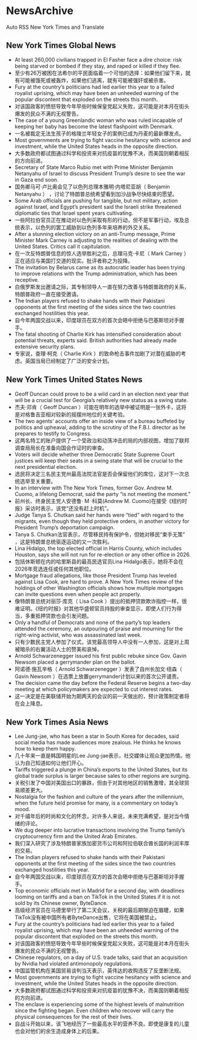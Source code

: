 # NewsArchive
Auto RSS New York Times and Translate

## New York Times Global News
* At least 260,000 civilians trapped in El Fasher face a dire choice: risk being starved or bombed if they stay, and raped or killed if they flee.
* 至少有26万被困在法希尔的平民面临着一个可怕的选择：如果他们留下来，就有可能被饿死或被轰炸，如果他们逃离，就有可能被强奸或被杀害。
* Fury at the country’s politicians had led earlier this year to a failed royalist uprising, which may have been an unheeded warning of the popular discontent that exploded on the streets this month.
* 对该国政客的愤怒导致今年早些时候保皇党起义失败，这可能是对本月在街头爆发的民众不满的无视警告。
* The case of a young Greenlandic woman who was ruled incapable of keeping her baby has become the latest flashpoint with Denmark.
* 一名被裁定无法生孩子的格陵兰年轻女子的案例已成为丹麦的最新爆发点。
* Most governments are trying to fight vaccine hesitancy with science and investment, while the United States heads in the opposite direction.
* 大多数政府都试图通过科学和投资来对抗疫苗的犹豫不决，而美国则朝着相反的方向前进。
* Secretary of State Marco Rubio met with Prime Minister Benjamin Netanyahu of Israel to discuss President Trump’s desire to see the war in Gaza end soon.
* 国务卿马可·卢比奥会见了以色列总理本雅明·内塔尼亚胡（ Benjamin Netanyahu ） ，讨论了特朗普总统希望看到加沙战争尽快结束的愿望。
* Some Arab officials are pushing for tangible, but not military, action against Israel, and Egypt’s president said the Israeli strike threatened diplomatic ties that Israel spent years cultivating.
* 一些阿拉伯官员正在推动对以色列采取有形的行动，但不是军事行动，埃及总统表示，以色列的罢工威胁到以色列多年来培养的外交关系。
* After a stunning election victory on an anti-Trump message, Prime Minister Mark Carney is adjusting to the realities of dealing with the United States. Critics call it capitulation.
* 在一次反特朗普信息的惊人选举胜利之后，总理马克·卡尼（ Mark Carney ）正在适应与美国打交道的现实。批评者称之为投降。
* The invitation by Belarus came as its autocratic leader has been trying to improve relations with the Trump administration, which has been receptive.
* 白俄罗斯发出邀请之际，其专制领导人一直在努力改善与特朗普政府的关系，特朗普政府一直在接受邀请。
* The Indian players refused to shake hands with their Pakistani opponents at the first meeting of the sides since the two countries exchanged hostilities this year.
* 自今年两国交战以来，印度球员在双方的首次会晤中拒绝与巴基斯坦对手握手。
* The fatal shooting of Charlie Kirk has intensified consideration about potential threats, experts said. British authorities had already made extensive security plans.
* 专家说，查理·柯克（ Charlie Kirk ）的致命枪击事件加剧了对潜在威胁的考虑。英国当局已经制定了广泛的安全计划。

## New York Times United States News
* Geoff Duncan could prove to be a wild card in an election next year that will be a crucial test for Georgia’s relatively new status as a swing state.
* 杰夫·邓肯（ Geoff Duncan ）可能在明年的选举中被证明是一张外卡，这将是对格鲁吉亚相对较新的摇摆州地位的关键考验。
* The two agents’ accounts offer an inside view of a bureau buffeted by politics and upheaval, adding to the scrutiny of the F.B.I. director as he prepares to testify to Congress.
* 这两名特工的账户提供了一个受政治和动荡冲击的局的内部视图，增加了联邦调查局局长在准备向国会作证时的审查。
* Voters will decide whether three Democratic State Supreme Court justices will keep their seats in a swing state that will be crucial to the next presidential election.
* 选民将决定三名民主党州最高法院法官是否会保留他们的席位，这对下一次总统选举至关重要。
* In an interview with The New York Times, former Gov. Andrew M. Cuomo, a lifelong Democrat, said the party “is not meeting the moment.”
* 前州长、终身民主党人安德鲁· M ·科莫(Andrew M. Cuomo)在接受《纽约时报》采访时表示，该党“还没有赶上时机”。
* Judge Tanya S. Chutkan said her hands were “tied” with regard to the migrants, even though they held protective orders, in another victory for President Trump’s deportation campaign.
* Tanya S. Chutkan法官表示，尽管移民持有保护令，但她对移民“束手无策” ，这是特朗普总统驱逐运动的又一次胜利。
* Lina Hidalgo, the top elected official in Harris County, which includes Houston, says she will not run for re-election or any other office in 2026.
* 包括休斯顿在内的哈里斯县的最高民选官员Lina Hidalgo表示，她将不会在2026年竞选连任或任何其他职位。
* Mortgage fraud allegations, like those President Trump has leveled against Lisa Cook, are hard to prove. A New York Times review of the holdings of other Washington officials shows how multiple mortgages can invite questions even when people act properly.
* 像特朗普总统对丽莎·库克（ Lisa Cook ）提出的抵押贷款欺诈指控一样，很难证明。《纽约时报》对其他华盛顿官员持股的审查显示，即使人们行为得当，多重抵押贷款也会引发问题。
* Only a handful of Democrats and none of the party’s top leaders attended the ceremony, an outpouring of praise and mourning for the right-wing activist, who was assassinated last week.
* 只有少数民主党人参加了仪式，该党最高领导人中没有一人参加，这是对上周被暗杀的右翼活动人士的赞美和哀悼。
* Arnold Schwarzenegger issued his first public rebuke since Gov. Gavin Newsom placed a gerrymander plan on the ballot.
* 阿诺德·施瓦辛格（ Arnold Schwarzenegger ）发表了自州长加文·纽森（ Gavin Newsom ）在选票上放置gerrymander计划以来的首次公开谴责。
* The decision came the day before the Federal Reserve begins a two-day meeting at which policymakers are expected to cut interest rates.
* 这一决定是在美联储开始为期两天的会议的前一天做出的，预计政策制定者将在会上降息。

## New York Times Asia News
* Lee Jung-jae, who has been a star in South Korea for decades, said social media has made audiences more zealous. He thinks he knows how to keep them happy.
* 几十年来一直是韩国明星的Lee Jung-jae表示，社交媒体让观众更加热情。他认为自己知道如何让他们开心。
* Tariffs triggered a plunge in China’s exports to the United States, but its global trade surplus is larger because sales to other regions are surging.
* 关税引发了中国对美国出口的暴跌，但由于对其他地区的销售激增，其全球贸易顺差更大。
* Nostalgia for the fashion and culture of the years after the millennium, when the future held promise for many, is a commentary on today’s mood.
* 对千禧年后的时尚和文化的怀念，对许多人来说，未来充满希望，是对当今情绪的评论。
* We dug deeper into lucrative transactions involving the Trump family’s cryptocurrency firm and the United Arab Emirates.
* 我们深入研究了涉及特朗普家族加密货币公司和阿拉伯联合酋长国的利润丰厚的交易。
* The Indian players refused to shake hands with their Pakistani opponents at the first meeting of the sides since the two countries exchanged hostilities this year.
* 自今年两国交战以来，印度球员在双方的首次会晤中拒绝与巴基斯坦对手握手。
* Top economic officials met in Madrid for a second day, with deadlines looming on tariffs and a ban on TikTok in the United States if it is not sold by its Chinese owner, ByteDance.
* 高级经济官员在马德里举行了第二天会议，关税的最后期限迫在眉睫，如果TikTok没有被中国所有者ByteDance出售，它将在美国被禁止。
* Fury at the country’s politicians had led earlier this year to a failed royalist uprising, which may have been an unheeded warning of the popular discontent that exploded on the streets this month.
* 对该国政客的愤怒导致今年早些时候保皇党起义失败，这可能是对本月在街头爆发的民众不满的无视警告。
* Chinese regulators, on a day of U.S. trade talks, said that an acquisition by Nvidia had violated antimonopoly regulations.
* 中国监管机构在美国贸易谈判当天表示，英伟达的收购违反了反垄断法规。
* Most governments are trying to fight vaccine hesitancy with science and investment, while the United States heads in the opposite direction.
* 大多数政府都试图通过科学和投资来对抗疫苗的犹豫不决，而美国则朝着相反的方向前进。
* The enclave is experiencing some of the highest levels of malnutrition since the fighting began. Even children who recover will carry the physical consequences for the rest of their lives.
* 自战斗开始以来，该飞地经历了一些最高水平的营养不良。即使是康复的儿童也会对他们的余生造成身体上的后果。


